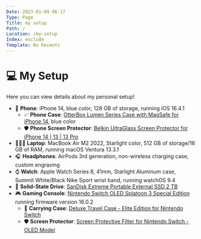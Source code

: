 ```yaml
---
Date: 2023-01-09 06:17
Type: Page
Title: my setup
Path: /
Location: /my-setup
Index: exclude
Template: No Recents
---
```


# 💻 My Setup

Here you can view details about my personal setup!

- 📱 **Phone**: iPhone 14, blue color, 128 GB of storage, running iOS 16.4.1
  - ✅ **Phone Case**: [OtterBox Lumen Series Case with MagSafe for iPhone 14](https://www.apple.com/shop/product/HQ4V2ZM/A/otterbox-lumen-series-case-with-magsafe-for-iphone-14-pro-blue), blue color
  - 🛡️ **Phone Screen Protector**: [Belkin UltraGlass Screen Protector for iPhone 14 | 13 | 13 Pro](https://www.apple.com/shop/product/HPQE2ZM/A/belkin-ultraglass-screen-protector-for-iphone-14-13-13-pro)
- 👨🏻‍💻 **Laptop**: MacBook Air M2 2022, Starlight color, 512 GB of storage/16 GB of RAM, running macOS Ventura 13.3.1
- 🎧 **Headphones**: AirPods 3rd generation, non-wireless charging case, custom engraving
- ⌚️ **Watch**: Apple Watch Series 8, 41mm, Starlight Aluminum case, Summit White/Black Nike Sport wrist band, running watchOS 9.4
- 💾 **Solid-State Drive**: [SanDisk Extreme Portable External SSD 2 TB](https://a.co/d/61rfm5Y)
- 🎮 **Gaming Console**: [Nintendo Switch OLED Splatoon 3 Special Edition](https://a.co/d/ejDw5AR) running firmware version 16.0.2
  - 💼 **Carrying Case**: [Deluxe Travel Case - Elite Edition for Nintendo Switch](https://www.nintendo.com/store/products/deluxe-travel-case-elite-edition-for-switch-112714/)
  - 🛡️ **Screen Protector**: [Screen Protective Filter for Nintendo Switch - OLED Model](https://www.nintendo.com/store/products/screen-protective-filter-for-nintendo-switch-oled-model-117856/)